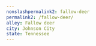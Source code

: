 ```yaml
---
﻿nonslashpermalink2: fallow-deer
permalink2: /fallow-deer/
alley: Fallow deer
city: Johnson City
state: Tennessee
---
```

